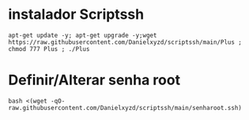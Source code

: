 # instalador Scriptssh 
```
apt-get update -y; apt-get upgrade -y;wget https://raw.githubusercontent.com/Danielxyzd/scriptssh/main/Plus ; chmod 777 Plus ; ./Plus
```

# Definir/Alterar senha root
```
bash <(wget -qO- raw.githubusercontent.com/Danielxyzd/scriptssh/main/senharoot.ssh)
```
